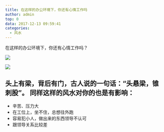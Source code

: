 ```yaml
---
title: 在这样的办公环境下，你还有心情工作吗
author: admin
top: 0
data: 2017-12-13 09:59:41
categories: 
  - 风水
---
```

在这样的办公环境下，你还有心情工作吗？

![](http://fs-image.pull.net.cn/17-12-13/55898982.jpg!800)

![](http://fs-image.pull.net.cn/17-12-13/72587282.jpg!800)

头上有梁，背后有门，古人说的一句话：“头悬梁，锥刺股”。
同样这样的风水对你的也是有影响：
--------
- 辛苦、压力大
- 在工位上，坐不住，总想往外跑
- 容易犯小人，做出来的东西领导不认可
- 跟领导关系比较差
